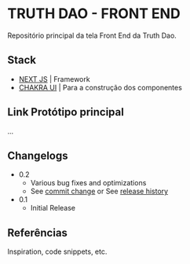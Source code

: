 
# TRUTH DAO - FRONT END

Repositório principal da tela Front End da Truth Dao.

## Stack
- [NEXT JS](https://nextjs.org/) | Framework
- [CHAKRA UI](https://www.chakra-ui.com/) | Para a construção dos componentes

## Link Protótipo principal
...

## Changelogs

* 0.2
    * Various bug fixes and optimizations
    * See [commit change]() or See [release history]()
* 0.1
    * Initial Release

## Referências

Inspiration, code snippets, etc.
